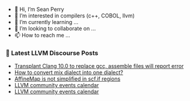 - 👋 Hi, I’m Sean Perry
- 👀 I’m interested in compilers (c++, COBOL, llvm)
- 🌱 I’m currently learning ...
- 💞️ I’m looking to collaborate on ...
- 📫 How to reach me ...

<!---
s66perry/s66perry is a ✨ special ✨ repository because its `README.md` (this file) appears on your GitHub profile.
You can click the Preview link to take a look at your changes.
--->
### 📕 Latest LLVM Discourse Posts

<!-- DISCOURSE-LLVM:START -->
- [Transplant Clang 10.0 to replace gcc, assemble files will report error](https://discourse.llvm.org/t/transplant-clang-10-0-to-replace-gcc-assemble-files-will-report-error/63052#post_11)
- [How to convert mix dialect into one dialect?](https://discourse.llvm.org/t/how-to-convert-mix-dialect-into-one-dialect/63233#post_3)
- [AffineMap is not simplified in scf.if regions](https://discourse.llvm.org/t/affinemap-is-not-simplified-in-scf-if-regions/63152#post_9)
- [LLVM community events calendar](https://discourse.llvm.org/t/llvm-community-events-calendar/63237#post_7)
- [LLVM community events calendar](https://discourse.llvm.org/t/llvm-community-events-calendar/63237#post_6)
<!-- DISCOURSE-LLVM:END -->
